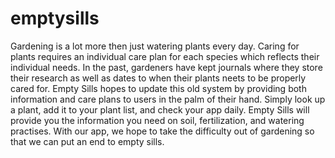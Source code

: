 # emptysills
Gardening is a lot more then just watering plants every day. Caring for plants requires an individual care plan for each species which reflects their individual needs. In the past, gardeners have kept journals where they store their research as well as dates to when their plants neets to be properly cared for. Empty Sills hopes to update this old system by providing both information and care plans to users in the palm of their hand. Simply look up a plant, add it to your plant list, and check your app daily. Empty Sills will provide you the information you need on soil, fertilization, and watering practises. With our app, we hope to take the difficulty out of gardening so that we can put an end to empty sills. 
